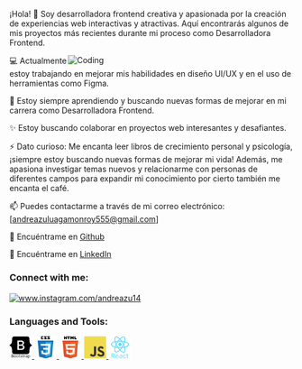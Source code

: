 


¡Hola! 👋 Soy desarrolladora frontend creativa y apasionada por la creación de experiencias web interactivas y atractivas. Aquí encontrarás algunos de mis proyectos más recientes durante mi proceso como Desarrolladora Frontend.

<img align="right" alt="Coding" width="400" src="https://i.pinimg.com/564x/ef/c5/4f/efc54f9de5040277756eeb1cc332f471.jpg">


💻 Actualmente estoy trabajando en mejorar mis habilidades en diseño UI/UX y en el uso de herramientas como Figma.

🌱 Estoy siempre aprendiendo y buscando nuevas formas de mejorar en mi carrera como Desarrolladora Frontend.

✨ Estoy buscando colaborar en proyectos web interesantes y desafiantes.


⚡ Dato curioso: Me encanta leer libros de crecimiento personal y psicología, ¡siempre estoy buscando nuevas formas de mejorar mi vida! Además, me apasiona        investigar temas nuevos y relacionarme con personas  de diferentes campos para expandir mi conocimiento por cierto también me encanta el café.

📫 Puedes contactarme a través de mi correo electrónico: [andreazuluagamonroy555@gmail.com]

🦋 Encuéntrame en [Github](https://github.com/andreazu14)

💼 Encuéntrame en [LinkedIn](linkedin.com/in/andrea-zuluaga-monroy)




<h3 align="left">Connect with me:</h3>
<p align="left">
<a href="https://instagram.com/www.instagram.com/andreazu14" target="blank"><img align="center" src="https://raw.githubusercontent.com/rahuldkjain/github-profile-readme-generator/master/src/images/icons/Social/instagram.svg" alt="www.instagram.com/andreazu14" height="30" width="40" /></a>
</p>

<h3 align="left">Languages and Tools:</h3>
<p align="left"> <a href="https://getbootstrap.com" target="_blank" rel="noreferrer"> <img src="https://raw.githubusercontent.com/devicons/devicon/master/icons/bootstrap/bootstrap-plain-wordmark.svg" alt="bootstrap" width="40" height="40"/> </a> <a href="https://www.w3schools.com/css/" target="_blank" rel="noreferrer"> <img src="https://raw.githubusercontent.com/devicons/devicon/master/icons/css3/css3-original-wordmark.svg" alt="css3" width="40" height="40"/> </a> <a href="https://www.w3.org/html/" target="_blank" rel="noreferrer"> <img src="https://raw.githubusercontent.com/devicons/devicon/master/icons/html5/html5-original-wordmark.svg" alt="html5" width="40" height="40"/> </a> <a href="https://developer.mozilla.org/en-US/docs/Web/JavaScript" target="_blank" rel="noreferrer"> <img src="https://raw.githubusercontent.com/devicons/devicon/master/icons/javascript/javascript-original.svg" alt="javascript" width="40" height="40"/> </a> <a href="https://reactjs.org/" target="_blank" rel="noreferrer"> <img src="https://raw.githubusercontent.com/devicons/devicon/master/icons/react/react-original-wordmark.svg" alt="react" width="40" height="40"/> </a> </p>
